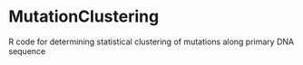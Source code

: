 # MutationClustering
R code for determining statistical clustering of mutations along primary DNA sequence
